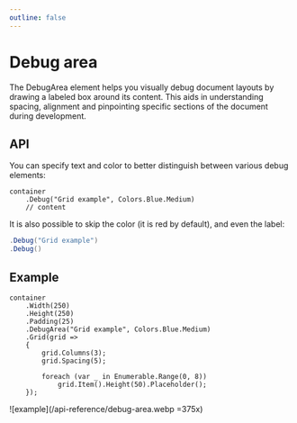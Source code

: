 ```yaml
---
outline: false
---
```



# Debug area

The DebugArea element helps you visually debug document layouts by drawing a labeled box around its content. 
This aids in understanding spacing, alignment and pinpointing specific sections of the document during development.

<!--@include: tip-debugging.md--> 


## API

You can specify text and color to better distinguish between various debug elements:

```c#{2}
container
    .Debug("Grid example", Colors.Blue.Medium)
    // content
```

It is also possible to skip the color (it is red by default), and even the label:

```c#
.Debug("Grid example")
.Debug()
```

<!--@include: tip-color.md--> 

## Example

```c#{5}
container
    .Width(250)
    .Height(250)
    .Padding(25)
    .DebugArea("Grid example", Colors.Blue.Medium)
    .Grid(grid =>
    {
        grid.Columns(3);
        grid.Spacing(5);

        foreach (var _ in Enumerable.Range(0, 8))
            grid.Item().Height(50).Placeholder();
    });
```

![example](/api-reference/debug-area.webp =375x)